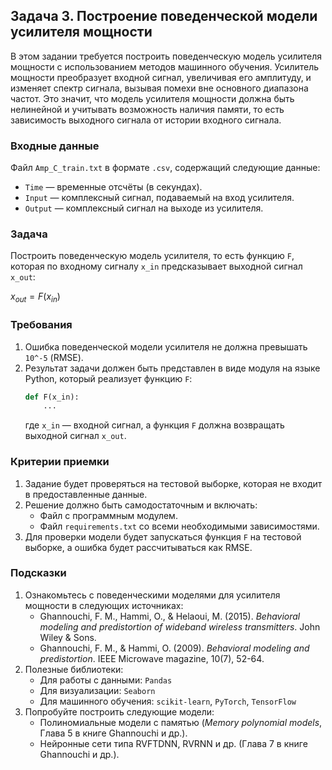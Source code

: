 ## Задача 3. Построение поведенческой модели усилителя мощности

В этом задании требуется построить поведенческую модель усилителя мощности с использованием методов машинного обучения. Усилитель мощности преобразует входной сигнал, увеличивая его амплитуду, и изменяет спектр сигнала, вызывая помехи вне основного диапазона частот. Это значит, что модель усилителя мощности должна быть нелинейной и учитывать возможность наличия памяти, то есть зависимость выходного сигнала от истории входного сигнала.

### Входные данные
Файл `Amp_C_train.txt` в формате `.csv`, содержащий следующие данные:
- `Time` — временные отсчёты (в секундах).
- `Input` — комплексный сигнал, подаваемый на вход усилителя.
- `Output` — комплексный сигнал на выходе из усилителя.

### Задача
Построить поведенческую модель усилителя, то есть функцию `F`, которая по входному сигналу `x_in` предсказывает выходной сигнал `x_out`:

$x_{out} = F(x_{in})$


### Требования
1. Ошибка поведенческой модели усилителя не должна превышать `10^-5` (RMSE).
2. Результат задачи должен быть представлен в виде модуля на языке Python, который реализует функцию `F`:
    ```python
    def F(x_in):
        ...
    ```
    где `x_in` — входной сигнал, а функция `F` должна возвращать выходной сигнал `x_out`.

### Критерии приемки
1. Задание будет проверяться на тестовой выборке, которая не входит в предоставленные данные.
2. Решение должно быть самодостаточным и включать:
   - Файл с программным модулем.
   - Файл `requirements.txt` со всеми необходимыми зависимостями.
3. Для проверки модели будет запускаться функция `F` на тестовой выборке, а ошибка будет рассчитываться как RMSE.

### Подсказки
1. Ознакомьтесь с поведенческими моделями для усилителя мощности в следующих источниках:
   - Ghannouchi, F. M., Hammi, O., & Helaoui, M. (2015). *Behavioral modeling and predistortion of wideband wireless transmitters*. John Wiley & Sons.
   - Ghannouchi, F. M., & Hammi, O. (2009). *Behavioral modeling and predistortion*. IEEE Microwave magazine, 10(7), 52-64.
2. Полезные библиотеки:
   - Для работы с данными: `Pandas`
   - Для визуализации: `Seaborn`
   - Для машинного обучения: `scikit-learn`, `PyTorch`, `TensorFlow`
3. Попробуйте построить следующие модели:
   - Полиномиальные модели с памятью (*Memory polynomial models*, Глава 5 в книге Ghannouchi и др.).
   - Нейронные сети типа RVFTDNN, RVRNN и др. (Глава 7 в книге Ghannouchi и др.).
